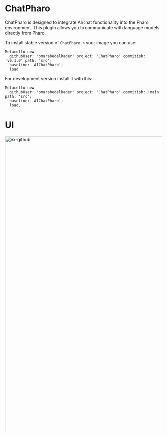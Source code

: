 # ChatPharo

ChatPharo is designed to integrate AI/chat functionality into the Pharo environment. This plugin allows you to communicate with language models directly from Pharo.

To install stable version of `ChatPharo` in your image you can use:

```smalltalk
Metacello new
  githubUser: 'omarabedelkader' project: 'ChatPharo' commitish: 'v0.1.0' path: 'src';
  baseline: 'AIChatPharo';
  load
```


For development version install it with this:

```smalltalk
Metacello new
  githubUser: 'omarabedelkader' project: 'ChatPharo' commitish: 'main' path: 'src';
  baseline: 'AIChatPharo';
  load.
```


# UI

<img width="947" alt="ex-github" src="https://github.com/user-attachments/assets/f47a741a-ca46-4cee-b9f3-ec2f0cfdb5c0" />
